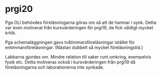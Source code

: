 # prgi20

Pga OLI behövdes föreläsningarna göras om så att de hamnar i synk. Detta var 
även motiverat från kursvärderingen för prgi19, de fick väldigt mycket kritik.

Pga schemaläggningen gavs tvåtimmarsföreläsningar istället för 
entimmarsföreläsningar. (Nästan dubbelt så mycket föreläsningstid.)

Labbarna gjordes om. Mindre relation till saker runt omkring, exempelvis fysik 
etc. Detta motiveras också i kursvärderingen från prgi19 då föreläsningarna och 
laborationerna inte synkade.

